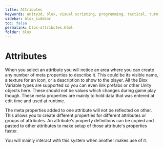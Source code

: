 ```yaml
---
title: Attributes
keywords: unity3d, blox, visual scripting, programming, tactical, turn based rpg, tbrpg
sidebar: blox_sidebar
toc: false
permalink: blox-attributes.html
folder: blox
---
```


Attributes
==========

When you select an attribute you will notice an area where you can create any number of meta properties to describe it. This could be its visible name, a texture for an icon, or a description to show to the player. All the Blox Variable types are supported so you can even link prefabs or other Unity objects here. These should not be values which changes during game play though. These meta properties are mainly to hold data that was entered at edit time and used at runtime.

The meta properties added to one attribute will not be reflected on other. This allows you to create different properties for different attributes or groups of attributes. An attribute's property definitions can be copied and pasted to other attributes to make setup of those attribute's properties faster.

You will mainly interact with this system when another makes use of it.